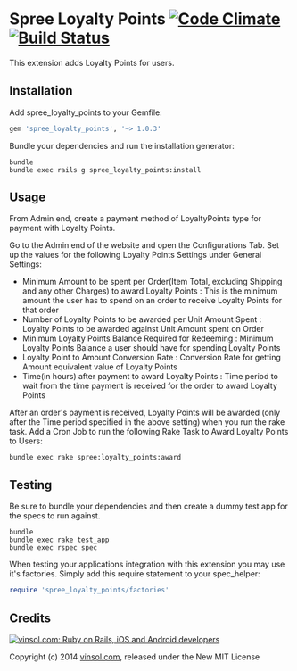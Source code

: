 Spree Loyalty Points [![Code Climate](https://codeclimate.com/github/vinsol/spree-loyalty-points.png)](https://codeclimate.com/github/vinsol/spree-loyalty-points) [![Build Status](https://travis-ci.org/vinsol/spree-loyalty-points.png?branch=master)](https://travis-ci.org/vinsol/spree-loyalty-points)
====================

This extension adds Loyalty Points for users.


Installation
------------

Add spree_loyalty_points to your Gemfile:

```ruby
gem 'spree_loyalty_points', '~> 1.0.3'
```

Bundle your dependencies and run the installation generator:

```shell
bundle
bundle exec rails g spree_loyalty_points:install
```

Usage
-----

From Admin end, create a payment method of LoyaltyPoints type for payment with Loyalty Points.

Go to the Admin end of the website and open the Configurations Tab. Set up the values for the following Loyalty Points Settings under General Settings:

* Minimum Amount to be spent per Order(Item Total, excluding Shipping and any other Charges) to award Loyalty Points : This is the minimum amount the user has to spend on an order to receive Loyalty Points for that order
* Number of Loyalty Points to be awarded per Unit Amount Spent : Loyalty Points to be awarded against Unit Amount spent on Order
* Minimum Loyalty Points Balance Required for Redeeming : Minimum Loyalty Points Balance a user should have for spending Loyalty Points
* Loyalty Point to Amount Conversion Rate : Conversion Rate for getting Amount equivalent value of Loyalty Points
* Time(in hours) after payment to award Loyalty Points : Time period to wait from the time payment is received for the order to award Loyalty Points

After an order's payment is received, Loyalty Points will be awarded (only after the Time period specified in the above setting) when you run the rake task.
Add a Cron Job to run the following Rake Task to Award Loyalty Points to Users:

```shell
bundle exec rake spree:loyalty_points:award
```

Testing
-------

Be sure to bundle your dependencies and then create a dummy test app for the specs to run against.

```shell
bundle
bundle exec rake test_app
bundle exec rspec spec
```

When testing your applications integration with this extension you may use it's factories.
Simply add this require statement to your spec_helper:

```ruby
require 'spree_loyalty_points/factories'
```


Credits
-------

[![vinsol.com: Ruby on Rails, iOS and Android developers](http://vinsol.com/vin_logo.png "Ruby on Rails, iOS and Android developers")](http://vinsol.com)

Copyright (c) 2014 [vinsol.com](http://vinsol.com "Ruby on Rails, iOS and Android developers"), released under the New MIT License
